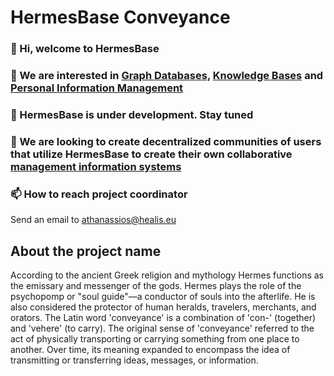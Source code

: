 # HermesBase Conveyance

  ### 👋 Hi, welcome to HermesBase

  ### 👀 We are interested in [Graph Databases](https://www.wikiwand.com/en/Graph_database), [Knowledge Bases](https://www.wikiwand.com/en/Knowledge_base) and [Personal Information Management](https://www.wikiwand.com/en/Personal_information_management)

  ### 🌱 HermesBase is under development. Stay tuned

  ### 💞️ We are looking to create decentralized communities of users that utilize HermesBase to create their own collaborative [management information systems](https://www.wikiwand.com/en/Management_information_system)

  ### 📫 How to reach project coordinator
  Send an email to athanassios@healis.eu


## About the project name
According to the ancient Greek religion and mythology Hermes functions as the emissary and messenger of the gods. Hermes plays the role of the psychopomp or "soul guide"—a conductor of souls into the afterlife. He is also considered the protector of human heralds, travelers, merchants, and orators. The Latin word 'conveyance' is a combination of 'con-' (together) and 'vehere' (to carry). The original sense of 'conveyance' referred to the act of physically transporting or carrying something from one place to another. Over time, its meaning expanded to encompass the idea of transmitting or transferring ideas, messages, or information.


<!---
hermesbase/hermesbase is a ✨ special ✨ repository because its `README.md` (this file) appears on your GitHub profile.
You can click the Preview link to take a look at your changes.
--->
